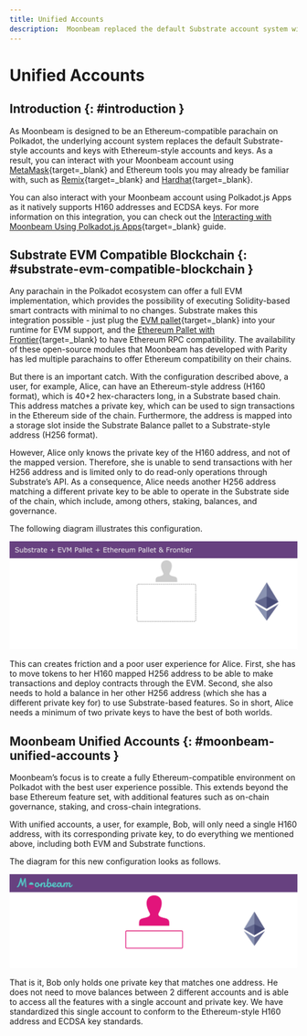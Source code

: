 ```yaml
---
title: Unified Accounts
description:  Moonbeam replaced the default Substrate account system with native support for the Ethereum-based H160 accounts and ECDSA keys. Find out more information!
---
```


# Unified Accounts

## Introduction {: #introduction }

As Moonbeam is designed to be an Ethereum-compatible parachain on Polkadot, the underlying account system replaces the default Substrate-style accounts and keys with Ethereum-style accounts and keys. As a result, you can interact with your Moonbeam account using [MetaMask](/tokens/connect/metamask){target=\_blank} and Ethereum tools you may already be familiar with, such as [Remix](/builders/build/eth-api/dev-env/remix){target=\_blank} and [Hardhat](/builders/build/eth-api/dev-env/hardhat){target=\_blank}.

You can also interact with your Moonbeam account using Polkadot.js Apps as it natively supports H160 addresses and ECDSA keys. For more information on this integration, you can check out the [Interacting with Moonbeam Using Polkadot.js Apps](/tokens/connect/polkadotjs){target=\_blank} guide.

## Substrate EVM Compatible Blockchain {: #substrate-evm-compatible-blockchain }

Any parachain in the Polkadot ecosystem can offer a full EVM implementation, which provides the possibility of executing Solidity-based smart contracts with minimal to no changes. Substrate makes this integration possible - just plug the [EVM pallet](https://docs.rs/pallet-evm/2.0.1/pallet_evm){target=\_blank} into your runtime for EVM support, and the [Ethereum Pallet with Frontier](https://github.com/paritytech/frontier){target=\_blank} to have Ethereum RPC compatibility. The availability of these open-source modules that Moonbeam has developed with Parity has led multiple parachains to offer Ethereum compatibility on their chains.

But there is an important catch. With the configuration described above, a user, for example, Alice, can have an Ethereum-style address (H160 format), which is 40+2 hex-characters long, in a Substrate based chain. This address matches a private key, which can be used to sign transactions in the Ethereum side of the chain. Furthermore, the address is mapped into a storage slot inside the Substrate Balance pallet to a Substrate-style address (H256 format).

However, Alice only knows the private key of the H160 address, and not of the mapped version. Therefore, she is unable to send transactions with her H256 address and is limited only to do read-only operations through Substrate’s API. As a consequence, Alice needs another H256 address matching a different private key to be able to operate in the Substrate side of the chain, which include, among others, staking, balances, and governance.

The following diagram illustrates this configuration.

![Old account system diagram](/images/learn/core-concepts/unified-accounts/unified-accounts-1.webp)

This can creates friction and a poor user experience for Alice. First, she has to move tokens to her H160 mapped H256 address to be able to make transactions and deploy contracts through the EVM. Second, she also needs to hold a balance in her other H256 address (which she has a different private key for) to use Substrate-based features. So in short, Alice needs a minimum of two private keys to have the best of both worlds.

## Moonbeam Unified Accounts {: #moonbeam-unified-accounts }

Moonbeam’s focus is to create a fully Ethereum-compatible environment on Polkadot with the best user experience possible. This extends beyond the base Ethereum feature set, with additional features such as on-chain governance, staking, and cross-chain integrations.

With unified accounts, a user, for example, Bob, will only need a single H160 address, with its corresponding private key, to do everything we mentioned above, including both EVM and Substrate functions.

The diagram for this new configuration looks as follows.

![New account system diagram](/images/learn/core-concepts/unified-accounts/unified-accounts-2.webp)

That is it, Bob only holds one private key that matches one address. He does not need to move balances between 2 different accounts and is able to access all the features with a single account and private key. We have standardized this single account to conform to the Ethereum-style H160 address and ECDSA key standards.
